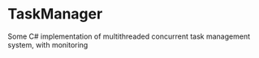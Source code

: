 # TaskManager

Some C# implementation of multithreaded concurrent task management system, with monitoring

